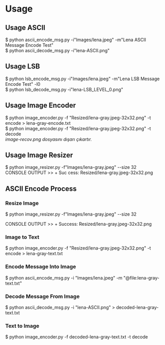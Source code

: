 # Usage

## Usage ASCII
$ python ascii_encode_msg.py -i"Images/lena.jpeg" -m"Lena ASCII Message Encode Test" <br/>
$ python ascii_decode_msg.py -i"lena-ASCII.png" <br/>

## Usage LSB
$ python lsb_encode_msg.py -i"Images/lena.jpeg" -m"Lena LSB Message Encode Test" -l0 <br/>
$ python lsb_decode_msg.py -i"lena-LSB_LEVEL_0.png" <br/>

## Usage Image Encoder
$ python image_encoder.py -f "Resized/lena-gray.jpeg-32x32.png" -t encode > lena-gray-encode.txt <br/>
$ python image_encoder.py -f "Resized/lena-gray.jpeg-32x32.png" -t decode <br/>
<i>image-recov.png dosyasını dışarı çıkartır.</i>

## Usage Image Resizer
$ python image_resizer.py -f"Images/lena-gray.jpeg" --size 32 <br/>
CONSOLE OUTPUT >> + Suc cess:  Resized/lena-gray.jpeg-32x32.png <br/>

## ASCII Encode Process

### Resize Image
<p>$ python image_resizer.py -f"Images/lena-gray.jpeg" --size 32</p>
CONSOLE OUTPUT >> + Success:  Resized/lena-gray.jpeg-32x32.png

### Image to Text
<p>$ python image_encoder.py -f "Resized/lena-gray.jpeg-32x32.png" -t encode > lena-gray-text.txt</p>

### Encode Message Into Image
$ python ascii_encode_msg.py -i "Images/lena.jpeg" -m "@file:lena-gray-text.txt"

### Decode Message From Image
<p>$ python ascii_decode_msg.py -i "lena-ASCII.png" > decoded-lena-gray-text.txt</p>

### Text to Image
<p>$ python image_encoder.py -f decoded-lena-gray-text.txt -t decode</p>

